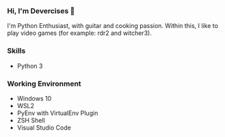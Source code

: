 ### Hi, I'm Devercises 👋

I'm Python Enthusiast, with guitar and cooking passion. Within this, I like to play video games (for example: rdr2 and witcher3).

### Skills

- Python 3

### Working Environment

- Windows 10
- WSL2
- PyEnv with VirtualEnv Plugin
- ZSH Shell
- Visual Studio Code
